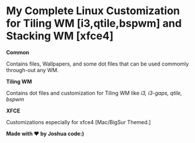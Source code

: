 <!DOCTYPE html>
<html lang="en">
<head>
    <meta charset="UTF-8">
    <meta http-equiv="X-UA-Compatible" content="IE=edge">
    <meta name="viewport" content="width=device-width, initial-scale=1.0">
    <title>Rice ~ Made with ❤️ by Joshua</title>
</head>
<body>
    
</body>
</html>

# My Complete Linux Customization for Tiling WM [i3,qtile,bspwm] and Stacking WM [xfce4]

**Common**

Contains files, Wallpapers, and some dot files that can be used commomly through-out any WM.


**Tiling WM**

Contains dot files and customization for Tiling WM like *i3, i3-gaps, qtile, bspwm*


**XFCE**

Customizations especially for xfce4 [Mac/BigSur Themed.]

**Made with ❤️ by Joshua code:)**
